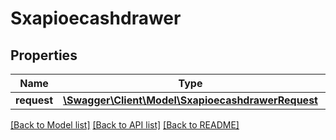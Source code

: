 # Sxapioecashdrawer

## Properties
Name | Type | Description | Notes
------------ | ------------- | ------------- | -------------
**request** | [**\Swagger\Client\Model\SxapioecashdrawerRequest**](SxapioecashdrawerRequest.md) |  | [optional] 

[[Back to Model list]](../README.md#documentation-for-models) [[Back to API list]](../README.md#documentation-for-api-endpoints) [[Back to README]](../README.md)


